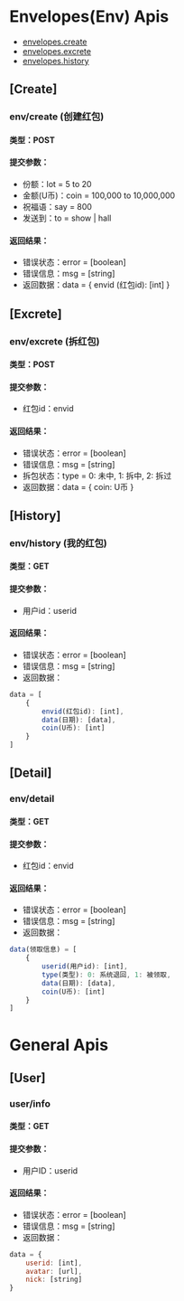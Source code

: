 # Envelopes(Env) Apis

- [envelopes.create](#create)
- [envelopes.excrete](#excrete)
- [envelopes.history](#history)

## [Create]

### env/create (创建红包)

#### 类型：POST
#### 提交参数：
- 份额：lot = 5 to 20
- 金额(U币)：coin = 100,000 to 10,000,000
- 祝福语：say = 800
- 发送到：to = show | hall

#### 返回结果：
- 错误状态：error = [boolean]
- 错误信息：msg = [string]
- 返回数据：data = { envid (红包id): [int] }

## [Excrete]

### env/excrete (拆红包)

#### 类型：POST
#### 提交参数：
- 红包id：envid

#### 返回结果：
- 错误状态：error = [boolean]
- 错误信息：msg = [string]
- 拆包状态：type = 0: 未中, 1: 拆中, 2: 拆过
- 返回数据：data = { coin: U币 }

## [History]

### env/history (我的红包)

#### 类型：GET
#### 提交参数：
- 用户id：userid

#### 返回结果：
- 错误状态：error = [boolean]
- 错误信息：msg = [string]
- 返回数据：
``` javascript
data = [
    {
        envid(红包id): [int],
        data(日期): [data],
        coin(U币): [int]
    }
]
```

## [Detail]

### env/detail

#### 类型：GET
#### 提交参数：
- 红包id：envid

#### 返回结果：
- 错误状态：error = [boolean]
- 错误信息：msg = [string]
- 返回数据：
``` javascript
data(领取信息) = [
    {
        userid(用户id): [int],
        type(类型): 0: 系统退回, 1: 被领取,
        data(日期): [data],
        coin(U币): [int]
    }
]
```


# General Apis

## [User]

### user/info

#### 类型：GET
#### 提交参数：
- 用户ID：userid

#### 返回结果：
- 错误状态：error = [boolean]
- 错误信息：msg = [string]
- 返回数据：
``` javascript
data = {
    userid: [int],
    avatar: [url],
    nick: [string]
}
```
